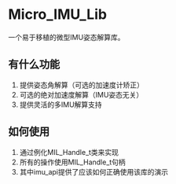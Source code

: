 # Micro_IMU_Lib
一个易于移植的微型IMU姿态解算库。
## 有什么功能
1. 提供姿态角解算（可选的加速度计矫正）
2. 可选的绝对加速度解算（IMU姿态无关）
3. 提供灵活的多IMU解算支持
## 如何使用
1. 通过例化MIL_Handle_t类来实现
2. 所有的操作使用MIL_Handle_t句柄
3. 其中imu_api提供了应该如何正确使用该库的演示

